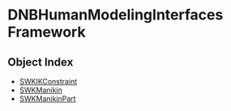 # DNBHumanModelingInterfaces Framework

## Object Index

  * [SWKIKConstraint](DNBHumanModelingInterfaces/interface_SWKIKConstraint_46742.md)
  * [SWKManikin](DNBHumanModelingInterfaces/interface_SWKManikin_20702.md)
  * [SWKManikinPart](DNBHumanModelingInterfaces/interface_SWKManikinPart_40524.md)